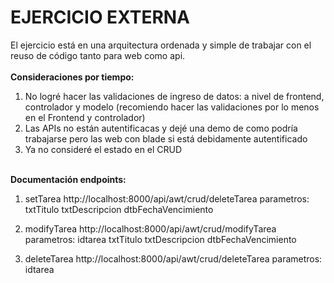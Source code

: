 <h1>EJERCICIO EXTERNA</h1>

El ejercicio está en una arquitectura ordenada y simple de trabajar con el reuso de código tanto para web como api.
<br><br>
<b>Consideraciones por tiempo:</b><br>
1.	No logré hacer las validaciones de ingreso de datos: a nivel de frontend, controlador y modelo (recomiendo hacer las validaciones por lo menos en el Frontend y controlador) 
2.	Las APIs no están autentificacas y dejé una demo de como podría trabajarse pero las web con blade si está debidamente autentificado
3.	Ya no consideré el estado en el CRUD
<br><br>

<b>Documentación endpoints:</b>
1. setTarea
    http://localhost:8000/api/awt/crud/deleteTarea
    parametros:
       txtTitulo
       txtDescripcion
       dtbFechaVencimiento

2. modifyTarea
    http://localhost:8000/api/awt/crud/modifyTarea
    parametros:
       idtarea
       txtTitulo
       txtDescripcion
       dtbFechaVencimiento

3. deleteTarea
    http://localhost:8000/api/awt/crud/deleteTarea
    parametros:
       idtarea
   
